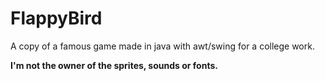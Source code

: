 # FlappyBird

A copy of a famous game made in java with awt/swing for a college work.

**I'm not the owner of the sprites, sounds or fonts.**
